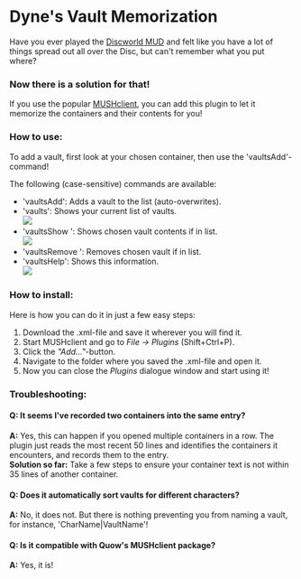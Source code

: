 # Dyne's Vault Memorization
<p>Have you ever played the <a href="https://discworld.starturtle.net/lpc/">Discworld MUD</a> and felt like you have a lot of things spread out all over the Disc, but can't remember what you put where?</p>
<h3>Now there is a solution for that!</h3>
<p>If you use the popular <a href="https://www.gammon.com.au/downloads/dlmushclient.htm">MUSHclient</a>, you can add this plugin to let it memorize the containers and their contents for you!</p>
<h3>How to use:</h3>
<p>To add a vault, first look at your chosen container, then use the 'vaultsAdd'-command!</p>
</h4>The following (case-sensitive) commands are available:</h4>
<ul>
  <li>'vaultsAdd': Adds a vault to the list (auto-overwrites).</li>
  <li>'vaults': Shows your current list of vaults.<br><img src="https://user-images.githubusercontent.com/36419553/199777187-874511b4-0824-435f-b457-111207f8b9f0.png"></li>
  <li>'vaultsShow <vault>': Shows chosen vault contents if in list.<br><img src="https://user-images.githubusercontent.com/36419553/199777589-677e06d2-b3fe-412e-9922-6f99c3c3569d.png"></li>
  <li>'vaultsRemove <vault>': Removes chosen vault if in list.</li>
  <li>'vaultsHelp': Shows this information.<br><img src="https://user-images.githubusercontent.com/36419553/199776807-c0b3adea-c495-4f37-aff1-ebdcfa55d8cf.png"></li>
 </ul>
 <h3>How to install:</h3>
 <p>Here is how you can do it in just a few easy steps:</p>
 <ol>
  <li>Download the .xml-file and save it wherever you will find it.</li>
  <li>Start MUSHclient and go to <i>File -> Plugins</i> (Shift+Ctrl+P).</li>
  <li>Click the <i>"Add..."</i>-button.</li>
  <li>Navigate to the folder where you saved the .xml-file and open it.</li>
  <li>Now you can close the <i>Plugins</i> dialogue window and start using it!</li>
 </ol>
<h3>Troubleshooting:</h3>
<h4>Q: It seems I've recorded two containers into the same entry?</h4>
<p><b>A:</b> Yes, this can happen if you opened multiple containers in a row. The plugin just reads the most recent 50 lines and identifies the containers it encounters, and records them to the entry.<br><b>Solution so far:</b> Take a few steps to ensure your container text is not within 35 lines of another container.</p>
<h4>Q: Does it automatically sort vaults for different characters?</h4>
<p><b>A:</b> No, it does not. But there is nothing preventing you from naming a vault, for instance, 'CharName|VaultName'!</p>
<h4>Q: Is it compatible with Quow's MUSHclient package?</h4>
<p><b>A:</b> Yes, it is!</p>
